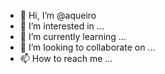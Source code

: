 - 👋 Hi, I’m @aqueiro
- 👀 I’m interested in ...
- 🌱 I’m currently learning ...
- 💞️ I’m looking to collaborate on ...
- 📫 How to reach me ...

<!---
aqueiro/aqueiro is a ✨ special ✨ repository because its `README.md` (this file) appears on your GitHub profile.
You can click the Preview link to take a look at your changes.
--->
